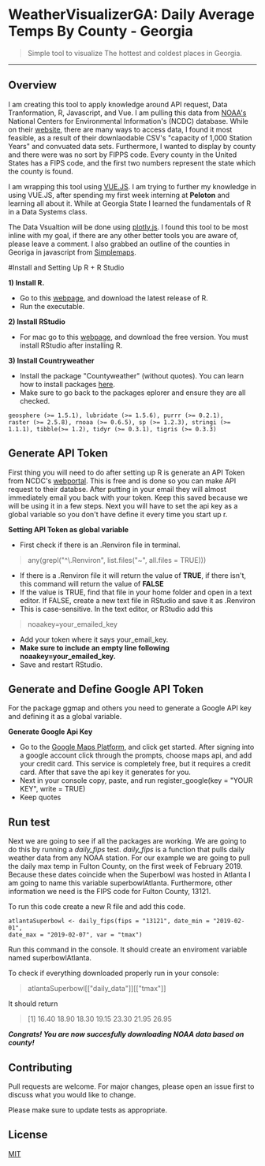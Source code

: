 # WeatherVisualizerGA: Daily Average Temps By County - Georgia 

>Simple tool to visualize The hottest and coldest places in Georgia. 

<hr>

## Overview

I am creating this tool to apply knowledge around API request, Data Tranformation, R, Javascript, and Vue. I am pulling this data from [NOAA's](https://www.noaa.gov/) National Centers for Environmental Information's (NCDC) database. While on their [website](https://www.ncdc.noaa.gov/cdo-web/), there are many ways to access data, I found it most feasible, as a result of their  downlaodable CSV's "capacity of 1,000 Station Years" and convuated data sets. Furthermore, I wanted to display by county and there were was no sort by FIPPS code. Every county in the United States has a FIPS code, and the first two numbers represent the state which the county is found. 

I am wrapping this tool using [VUE.JS](https://vuejs.org/). I am trying to further my knowledge in using VUE.JS, after spending my first week interning at **Peloton** and learning all about it. While at Georgia State I learned the fundamentals of R in a Data Systems class. 

The Data Vsualtion will be done using [plotly.js](https://plot.ly/javascript/). I found this tool to be most inline with my goal, if there are any other better tools you are aware of, please leave a comment. I also grabbed an outline of the counties in Georiga in javascript from [Simplemaps](https://simplemaps.com/county-ga). 

#Install and Setting Up R + R Studio

**1) Install R.**
- Go to this [webpage](https://cran.r-project.org/bin/macosx/), and download the latest release of R. 
- Run the executable.

**2) Install RStudio**
- For mac go to this [webpage](https://www.rstudio.com/products/rstudio/download/), and download the free version. You must install RStudio after installing R. 

**3) Install Countryweather** 
- Install the package "Countyweather" (without quotes). You can learn how to install packages [here](http://web.cs.ucla.edu/~gulzar/rstudio/). 
- Make sure to go back to the packages eplorer and ensure they are all checked. 
```dplyr (>= 0.4.3), ggmap (>= 2.6.1), ggplot2 (>= 2.1.0),
geosphere (>= 1.5.1), lubridate (>= 1.5.6), purrr (>= 0.2.1),
raster (>= 2.5.8), rnoaa (>= 0.6.5), sp (>= 1.2.3), stringi (>=
1.1.1), tibble(>= 1.2), tidyr (>= 0.3.1), tigris (>= 0.3.3)
```
## Generate API Token

First thing you will need to do after setting up R is generate an API Token from NCDC's [webportal](https://www.ncdc.noaa.gov/cdo-web/token). This is free and is done so you can make API request to their databse. After putting in your email they will almost immediately email you back with your token. Keep this saved because we will be using it in a few steps. Next you will have to set the api key as a global variable so you don't have define it every time you start up r. 

**Setting API Token as global variable**
- First check if there is an .Renviron file in terminal.
>any(grepl("^\\.Renviron", list.files("~", all.files = TRUE)))

- If there is a .Renviron file it will return the value of **TRUE**, if there isn't, this command will return the value of **FALSE**
- If the value is TRUE, find that file in your home folder and open in a text editor. If FALSE, create a new text file in RStudio and save it as .Renviron
- This is case-sensitive. In the text editor, or RStudio add this
>noaakey=your_emailed_key

- Add your token where it says your_email_key.
- **Make sure to include an empty line following noaakey=your_emailed_key.**
- Save and restart RStudio. 

## Generate and Define Google API Token

For the package ggmap and others you need to generate a Google API key and defining it as a global variable. 

**Generate Google Api Key**
- Go to the [Google Maps Platform](https://cloud.google.com/maps-platform/), and click get started. After signing into a google account click through the prompts, choose maps api, and add your credit card. This service is completely free, but it requires a credit card. After that save the api key it generates for you.  
- Next in your console copy, paste, and run register_google(key = "YOUR KEY", write = TRUE)
- Keep quotes

## Run test

Next we are going to see if all the packages are working. We are going to do this by running a *daily_fips* test. *daily_fips* is a function that pulls daily weather data from any NOAA station. For our example we are going to pull the daily max temp in Fulton County, on the first week of February 2019. Because these dates coincide when the Superbowl was hosted in Atlanta I am going to name this variable superbowlAtlanta. Furthermore, other information we need is the FIPS code for Fulton County, 13121.

To run this code create a new R file and add this code. 
``` 
atlantaSuperbowl <- daily_fips(fips = "13121", date_min = "2019-02-01", 
date_max = "2019-02-07", var = "tmax")
```
Run this command in the console. It should create an enviroment variable named superbowlAtlanta.

To check if everything downloaded properly run in your console:
> atlantaSuperbowl[["daily_data"]][["tmax"]]

It should return
>[1] 16.40 18.90 18.30 19.15 23.30 21.95 26.95

***Congrats! You are now succesfully downloading NOAA data based on county!***

## Contributing
Pull requests are welcome. For major changes, please open an issue first to discuss what you would like to change.

Please make sure to update tests as appropriate.

## License
[MIT](https://choosealicense.com/licenses/mit/)